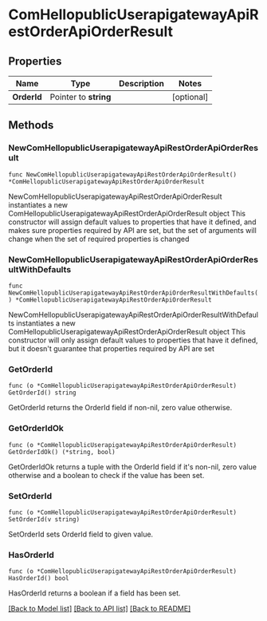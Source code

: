 # ComHellopublicUserapigatewayApiRestOrderApiOrderResult

## Properties

Name | Type | Description | Notes
------------ | ------------- | ------------- | -------------
**OrderId** | Pointer to **string** |  | [optional] 

## Methods

### NewComHellopublicUserapigatewayApiRestOrderApiOrderResult

`func NewComHellopublicUserapigatewayApiRestOrderApiOrderResult() *ComHellopublicUserapigatewayApiRestOrderApiOrderResult`

NewComHellopublicUserapigatewayApiRestOrderApiOrderResult instantiates a new ComHellopublicUserapigatewayApiRestOrderApiOrderResult object
This constructor will assign default values to properties that have it defined,
and makes sure properties required by API are set, but the set of arguments
will change when the set of required properties is changed

### NewComHellopublicUserapigatewayApiRestOrderApiOrderResultWithDefaults

`func NewComHellopublicUserapigatewayApiRestOrderApiOrderResultWithDefaults() *ComHellopublicUserapigatewayApiRestOrderApiOrderResult`

NewComHellopublicUserapigatewayApiRestOrderApiOrderResultWithDefaults instantiates a new ComHellopublicUserapigatewayApiRestOrderApiOrderResult object
This constructor will only assign default values to properties that have it defined,
but it doesn't guarantee that properties required by API are set

### GetOrderId

`func (o *ComHellopublicUserapigatewayApiRestOrderApiOrderResult) GetOrderId() string`

GetOrderId returns the OrderId field if non-nil, zero value otherwise.

### GetOrderIdOk

`func (o *ComHellopublicUserapigatewayApiRestOrderApiOrderResult) GetOrderIdOk() (*string, bool)`

GetOrderIdOk returns a tuple with the OrderId field if it's non-nil, zero value otherwise
and a boolean to check if the value has been set.

### SetOrderId

`func (o *ComHellopublicUserapigatewayApiRestOrderApiOrderResult) SetOrderId(v string)`

SetOrderId sets OrderId field to given value.

### HasOrderId

`func (o *ComHellopublicUserapigatewayApiRestOrderApiOrderResult) HasOrderId() bool`

HasOrderId returns a boolean if a field has been set.


[[Back to Model list]](../README.md#documentation-for-models) [[Back to API list]](../README.md#documentation-for-api-endpoints) [[Back to README]](../README.md)


